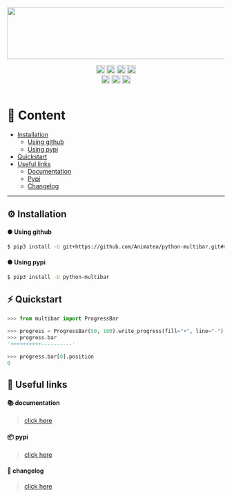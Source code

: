 
<div align="center">
    <a href="https://media.giphy.com/media/Inc6xnOHET6BNOeCfk/giphy.gif?cid=790b761165e4f51105f552cf120a6046e5a4037f28a994ef&rid=giphy.gif&ct=g"><img height="120" width="1920" alt="" src="https://media.giphy.com/media/Inc6xnOHET6BNOeCfk/giphy.gif?cid=790b761165e4f51105f552cf120a6046e5a4037f28a994ef&rid=giphy.gif&ct=g"></a>

<a href="https://github.com/psf/black"><img height="20" alt="Black" src="https://img.shields.io/badge/code%20style-black-000000.svg"></a>
<a href="https://pycqa.github.io/isort/"><img height="20" alt="Isort" src="https://img.shields.io/badge/%20imports-isort-%231674b1?style=flat&labelColor=ef8336"></a>
<a href="https://pypi.org/project/python-multibar/"><img height="20" alt="Pypi" src="https://img.shields.io/pypi/v/python-multibar"></a>
<a href="https://circleci.com/gh/Animatea/python-multibar/tree/main"><img height="20" alt="Circle CI" src="https://circleci.com/gh/Animatea/python-multibar/tree/main.svg?style=svg"></a>
<br>
<a href="https://pypi.org/project/python-multibar/"><img height="20" alt="Flake8" src="https://img.shields.io/badge/flake8-checked-blue.svg"></a>
<a href="https://pypi.org/project/mypy/"><img height="20" alt="Mypy badge" src="http://www.mypy-lang.org/static/mypy_badge.svg"></a>
<a href="https://pypi.org/project/python-multibar/"><img height="20" alt="Versions" src="https://img.shields.io/pypi/pyversions/python-multibar"></a>

</div>
<div align="center">
    <a href="https://discord.com/invite/KKUFRZCt4f"><img src="https://discordapp.com/api/guilds/744099317836677161/widget.png?style=banner2" alt="" /></a>
</div>

# 👋 Content
- [Installation](#-installation)
    - [Using github](#-using-github)
    - [Using pypi](#-using-pypi)
- [Quickstart](#-quickstart)
- [Useful links](#-useful-links)
  - [Documentation](#-documentation)
  - [Pypi](#-pypi)
  - [Changelog](#-changelog)

----------------------------------------

## ⚙️ Installation
#### ● Using github
```bash
$ pip3 install -U git+https://github.com/Animatea/python-multibar.git#main
```
#### ● Using pypi
```bash
$ pip3 install -U python-multibar
```

## ⚡️ Quickstart
```py
>>> from multibar import ProgressBar

>>> progress = ProgressBar(50, 100).write_progress(fill="+", line="-")
>>> progress.bar
'++++++++++----------'

>>> progress.bar[0].position
0
```

## 🔗 Useful links
#### 📚 documentation
> [click here](https://animatea.github.io/python-multibar/)
#### 📦 pypi
> [click here](https://pypi.org/project/python-multibar/)
#### 📂 changelog
> [click here](https://github.com/Animatea/python-multibar/CHANGELOG.md)
